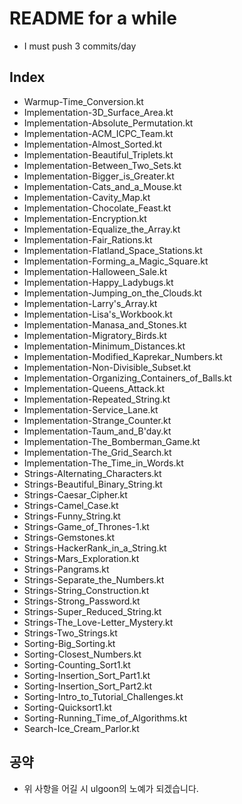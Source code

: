 # README for a while

- I must push 3 commits/day

## Index
- Warmup-Time_Conversion.kt
- Implementation-3D_Surface_Area.kt
- Implementation-Absolute_Permutation.kt
- Implementation-ACM_ICPC_Team.kt
- Implementation-Almost_Sorted.kt
- Implementation-Beautiful_Triplets.kt
- Implementation-Between_Two_Sets.kt
- Implementation-Bigger_is_Greater.kt
- Implementation-Cats_and_a_Mouse.kt
- Implementation-Cavity_Map.kt
- Implementation-Chocolate_Feast.kt
- Implementation-Encryption.kt
- Implementation-Equalize_the_Array.kt
- Implementation-Fair_Rations.kt
- Implementation-Flatland_Space_Stations.kt
- Implementation-Forming_a_Magic_Square.kt
- Implementation-Halloween_Sale.kt
- Implementation-Happy_Ladybugs.kt
- Implementation-Jumping_on_the_Clouds.kt
- Implementation-Larry's_Array.kt
- Implementation-Lisa's_Workbook.kt
- Implementation-Manasa_and_Stones.kt
- Implementation-Migratory_Birds.kt
- Implementation-Minimum_Distances.kt
- Implementation-Modified_Kaprekar_Numbers.kt
- Implementation-Non-Divisible_Subset.kt
- Implementation-Organizing_Containers_of_Balls.kt
- Implementation-Queens_Attack.kt
- Implementation-Repeated_String.kt
- Implementation-Service_Lane.kt
- Implementation-Strange_Counter.kt
- Implementation-Taum_and_B'day.kt
- Implementation-The_Bomberman_Game.kt
- Implementation-The_Grid_Search.kt
- Implementation-The_Time_in_Words.kt
- Strings-Alternating_Characters.kt
- Strings-Beautiful_Binary_String.kt
- Strings-Caesar_Cipher.kt
- Strings-Camel_Case.kt
- Strings-Funny_String.kt
- Strings-Game_of_Thrones-1.kt
- Strings-Gemstones.kt
- Strings-HackerRank_in_a_String.kt
- Strings-Mars_Exploration.kt
- Strings-Pangrams.kt
- Strings-Separate_the_Numbers.kt
- Strings-String_Construction.kt
- Strings-Strong_Password.kt
- Strings-Super_Reduced_String.kt
- Strings-The_Love-Letter_Mystery.kt
- Strings-Two_Strings.kt
- Sorting-Big_Sorting.kt
- Sorting-Closest_Numbers.kt
- Sorting-Counting_Sort1.kt
- Sorting-Insertion_Sort_Part1.kt
- Sorting-Insertion_Sort_Part2.kt
- Sorting-Intro_to_Tutorial_Challenges.kt
- Sorting-Quicksort1.kt
- Sorting-Running_Time_of_Algorithms.kt
- Search-Ice_Cream_Parlor.kt

## 공약
- 위 사항을 어길 시 ulgoon의 노예가 되겠습니다.
